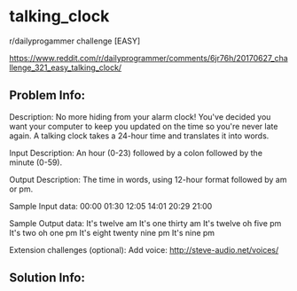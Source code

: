 # talking_clock
r/dailyprogammer challenge [EASY]

https://www.reddit.com/r/dailyprogrammer/comments/6jr76h/20170627_challenge_321_easy_talking_clock/

Problem Info:
---------------------------------------------------

Description:
No more hiding from your alarm clock! You've decided you want your computer to keep you updated on the time so you're never late again. A talking clock takes a 24-hour time and translates it into words.

Input Description:
An hour (0-23) followed by a colon followed by the minute (0-59).

Output Description:
The time in words, using 12-hour format followed by am or pm.

Sample Input data:
00:00
01:30
12:05
14:01
20:29
21:00

Sample Output data:
It's twelve am
It's one thirty am
It's twelve oh five pm
It's two oh one pm
It's eight twenty nine pm
It's nine pm

Extension challenges (optional):
Add voice: http://steve-audio.net/voices/

Solution Info:
---------------------------------------------------


